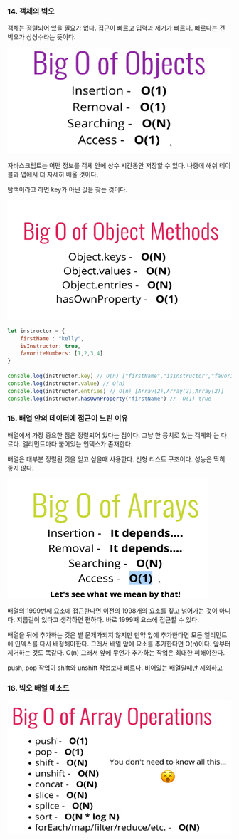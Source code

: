 
### 14. 객체의 빅오

객체는 정렬되어 있을 필요가 없다. 접근이 빠르고 입력과 제거가 빠르다. 빠르다는 건 빅오가 상상수라는 뜻이다.

![Untitled](image/02_arrayObject//Untitled%205.png)

자바스크립트는 어떤 정보를 객체 안에 상수 시간동안 저장할 수 있다. 나중에 해쉬 테이블과 맵에서 더 자세히 배울 것이다.

탐색이라고 하면 key가 아닌 값을 찾는 것이다. 

![Untitled](image/02_arrayObject//Untitled%206.png)

```jsx
let instructor = {
	firstName : "kelly",
	isInstructor: true,
	favoriteNumbers: [1,2,3,4]
}

console.log(instructor.key) // O(n) ["firstName","isInstructor","favoriteNumbers"]
console.log(instructor.value) // O(n)
console.log(instructor.entries) // O(n) [Array(2),Array(2),Array(2)] 
console.log(instructor.hasOwnProperty("firstName") //  O(1) true
```

### 15. 배열 안의 데이터에 접근이 느린 이유

배열에서 가장 중요한 점은 정렬되어 있다는 점이다. 그냥 한 뭉치로 있는 객체와 는 다르다. 엘리먼트마다 붙어있는 인덱스가 존재한다.

배열은 대부분 정렬된 것을 얻고 싶을때 사용한다. 선형 리스트 구조이다. 성능은 딱히 좋지 않다.

![Untitled](image/02_arrayObject//Untitled%207.png)

배열의 1999번째 요소에 접근한다면 이전의 1998개의 요소를 짚고 넘어가는 것이 아니다. 지름길이 있다고 생각하면 편하다. 바로 1999째 요소에 접근할 수 있다.

배열을 뒤에 추가하는 것은 별 문제가되지 않지만 만약 앞에 추가한다면 모든 엘리먼트에 인덱스를 다시 배정해야한다. 그래서 배열 앞에 요소를 추가한다면 O(n)이다.  앞부터 제거하는 것도 똑같다. O(n) 그래서 앞에 무언가 추가하는 작업은 최대한 피해야한다. 

push, pop 작업이 shift와 unshift 작업보다 빠르다. 비어있는 배열일때만 제외하고

### 16. 빅오 배열 메소드

![Untitled](image/02_arrayObject//Untitled%208.png)